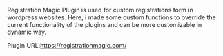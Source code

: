 Registration Magic Plugin is used for custom registrations form in wordpress websites.
Here, i made some custom functions to override the current functionality of the plugins and can be more customizable in dynamic way.

Plugin URL:https://registrationmagic.com/
